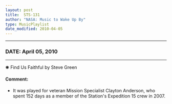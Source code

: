 ```yaml
---
layout: post
title:  STS-131
author: "NASA: Music to Wake Up By"
type: MusicPlaylist
date_modified: 2010-04-05
---
```


----
### DATE: April 05, 2010
----
✺ Find Us Faithful by Steve Green

#### Comment:
* It was played for veteran Mission Specialist Clayton Anderson, who spent 152 days as a member of the Station's Expedition 15 crew in 2007.
